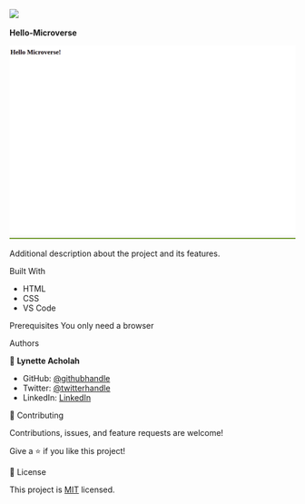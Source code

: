 ![](https://img.shields.io/badge/Microverse-blueviolet)

**Hello-Microverse**

![screenshot](images/shot2.png)

Additional description about the project and its features.

Built With

- HTML
- CSS
- VS Code

Prerequisites
You only need a browser


Authors

👤  **Lynette Acholah**

- GitHub: [@githubhandle](https://github.com/iLynette)
- Twitter: [@twitterhandle](https://twitter.com/acholah_lynette)
- LinkedIn: [LinkedIn](https://www.linkedin.com/in/lynette-acholah/)


 🤝 Contributing

Contributions, issues, and feature requests are welcome!

Give a ⭐️ if you like this project!



 📝 License

This project is [MIT](./MIT.md) licensed.
